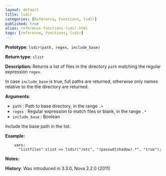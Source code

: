 ```yaml
---
layout: default
title: lsdir
categories: [Reference, Functions, lsdir]
published: true
alias: reference-functions-lsdir.html
tags: [reference, functions, lsdir]
---
```


**Prototype**: `lsdir(path, regex, include_base)`

**Return type**: `slist`


**Description:** Returns a list of files in the directory `path` matching the regular expression `regex`.

In case `include_base` is true, full paths are returned, otherwise only names 
relative to the the directory are returned.

**Arguments**:

* `path` : Path to base directory, in the range `.+`
* `regex` : Regular expression to match files or blank, in the range `.*`
* `include_base` : Boolean

Include the base path in the list.

**Example:**

```cf3
    vars:
      "listfiles" slist => lsdir("/etc", "(passwd|shadow).*", "true");
```

**Notes:**  
   
 **History**: Was introduced in 3.3.0, Nova 2.2.0 (2011)

